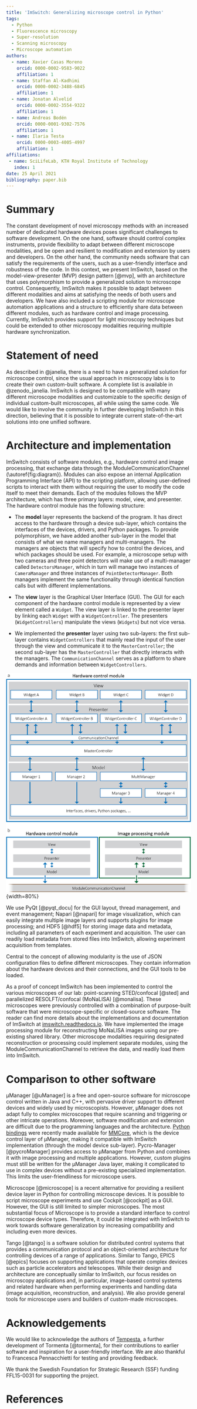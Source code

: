 ```yaml
---
title: 'ImSwitch: Generalizing microscope control in Python'
tags:
  - Python
  - Fluorescence microscopy
  - Super-resolution
  - Scanning microscopy
  - Microscope automation
authors:
  - name: Xavier Casas Moreno
    orcid: 0000-0002-9583-9022
    affiliation: 1
  - name: Staffan Al-Kadhimi
    orcid: 0000-0002-3488-6845
    affiliation: 1
  - name: Jonatan Alvelid
    orcid: 0000-0002-3554-9322
    affiliation: 1
  - name: Andreas Bodén
    orcid: 0000-0001-9302-7576
    affiliation: 1
  - name: Ilaria Testa
    orcid: 0000-0003-4005-4997
    affiliation: 1
affiliations:
 - name: SciLifeLab, KTH Royal Institute of Technology
   index: 1
date: 25 April 2021
bibliography: paper.bib
---
```


# Summary
The constant development of novel microscopy methods with an increased number of dedicated hardware devices poses significant challenges to software development. On the one hand, software should control complex instruments, provide flexibility to adapt between different microscope modalities, and be open and resilient to modification and extension by users and developers. On the other hand, the community needs software that can satisfy the requirements of the users, such as a user-friendly interface and robustness of the code. In this context, we present ImSwitch, based on the model-view-presenter (MVP) design pattern [@mvp], with an architecture that uses polymorphism to provide a generalized solution to microscope control. Consequently, ImSwitch makes it possible to adapt between different modalities and aims at satisfying the needs of both users and developers. We have also included a scripting module for microscope automation applications and a structure to efficiently share data between different modules, such as hardware control and image processing. Currently, ImSwitch provides support for light microscopy techniques but could be extended to other microscopy modalities requiring multiple hardware synchronization.

# Statement of need
As described in @janelia, there is a need to have a generalized solution for microscope control, since the usual approach in microscopy labs is to create their own custom-built software. A complete list is available in @zenodo_janelia. ImSwitch is designed to be compatible with many different microscope modalities and customizable to the specific design of individual custom-built microscopes, all while using the same code. We would like to involve the community in further developing ImSwitch in this direction, believing that it is possible to integrate current state-of-the-art solutions into one unified software. 

# Architecture and implementation
ImSwitch consists of software modules, e.g., hardware control and image processing, that exchange data through the ModuleCommunicationChannel (\autoref{fig:diagram}). Modules can also expose an internal Application Programming Interface (API) to the scripting platform, allowing user-defined scripts to interact with them without requiring the user to modify the code itself to meet their demands. Each of the modules follows the MVP architecture, which has three primary layers: model, view, and presenter. The hardware control module has the following structure:

* The **model** layer represents the backend of the program. It has direct access to the hardware through a device sub-layer, which contains the interfaces of the devices, drivers, and Python packages. To provide polymorphism, we have added another sub-layer in the model that consists of what we name managers and multi-managers. The managers are objects that will specify how to control the devices, and which packages should be used. For example, a microscope setup with two cameras and three point detectors will make use of a multi-manager called `DetectorsManager`, which in turn will manage two instances of `CameraManager` and three instances of `PointDetectorManager`. Both managers implement the same functionality through identical function calls but with different implementations.

* The **view** layer is the Graphical User Interface (GUI). The GUI for each component of the hardware control module is represented by a view element called a `Widget`. The view layer is linked to the presenter layer by linking each `Widget` with a `WidgetController`. The presenters (`WidgetControllers`) manipulate the views (`Widgets`) but not vice versa.

* We implemented the **presenter** layer using two sub-layers: the first sub-layer contains `WidgetControllers` that mainly read the input of the user through the view and communicate it to the `MasterController`; the second sub-layer has the `MasterController` that directly interacts with the managers. The `CommunicationChannel` serves as a platform to share demands and information between `WidgetControllers`.

![Architecture of ImSwitch \label{fig:diagram}](diagram.png){width=80%}

We use PyQt [@pyqt_docu] for the GUI layout, thread management, and event management; Napari [@napari] for image visualization, which can easily integrate multiple image layers and supports plugins for image processing; and HDF5 [@hdf5] for storing image data and metadata, including all parameters of each experiment and acquisition. The user can readily load metadata from stored files into ImSwitch, allowing experiment acquisition from templates.

Central to the concept of allowing modularity is the use of JSON configuration files to define different microscopes. They contain information about the hardware devices and their connections, and the GUI tools to be loaded.

As a proof of concept ImSwitch has been implemented to control the various microscopes of our lab: point-scanning STED/confocal [@sted] and parallelized RESOLFT/confocal (MoNaLISA) [@monalisa]. These microscopes were previously controlled with a combination of purpose-built software that were microscope-specific or closed-source software. The reader can find more details about the implementations and documentation of ImSwitch at [imswitch.readthedocs.io](https://imswitch.readthedocs.io). We have implemented the image processing module for reconstructing MoNaLISA images using our pre-existing shared library. Other microscope modalities requiring designated reconstruction or processing could implement separate modules, using the ModuleCommunicationChannel to retrieve the data, and readily load them into ImSwitch.

# Comparison to other software
µManager [@uManager] is a free and open-source software for microscope control written in Java and C++, with pervasive driver support to different devices and widely used by microscopists. However, µManager does not adapt fully to complex microscopes that require scanning and triggering or other intricate operations. Moreover, software modification and extension are difficult due to the programming languages and the architecture. [Python bindings](https://pypi.org/project/pymmcore/) were recently made available for [MMCore](https://valelab4.ucsf.edu/~MM/doc/MMCore/html/class_c_m_m_core.html), which is the device control layer of µManager, making it compatible with ImSwitch implementation (through the model device sub-layer). Pycro-Manager [@pycroManager] provides access to µManager from Python and combines it with image processing and multiple applications. However, custom plugins must still be written for the µManager Java layer, making it complicated to use in complex devices without a pre-existing specialized implementation. This limits the user-friendliness for microscope users. 

Microscope [@microscope] is a recent alternative for providing a resilient device layer in Python for controlling microscope devices. It is possible to script microscope experiments and use Cockpit [@cockpit] as a GUI. However, the GUI is still limited to simpler microscopes. The most substantial focus of Microscope is to provide a standard interface to control microscope device types. Therefore, it could be integrated with ImSwitch to work towards software generalization by increasing compatibility and including even more devices.

Tango [@tango] is a software solution for distributed control systems that provides a communication protocol and an object-oriented architecture for controlling devices of a range of applications. Similar to Tango, EPICS [@epics] focuses on supporting applications that operate complex devices such as particle accelerators and telescopes. While their design and architecture are conceptually similar to ImSwitch, our focus resides on microscopy applications and, in particular, image-based control systems and related hardware when performing experiments and handling data (image acquisition, reconstruction, and analysis). We also provide general tools for microscope users and builders of custom-made microscopes.

# Acknowledgements
We would like to acknowledge the authors of [Tempesta](https://github.com/TestaLab/Tempesta), a further development of Tormenta [@tormenta], for their contributions to earlier software and inspiration for a user-friendly interface. We are also thankful to Francesca Pennacchietti for testing and providing feedback.

We thank the Swedish Foundation for Strategic Research (SSF) funding FFL15-0031 for supporting the project.

# References
